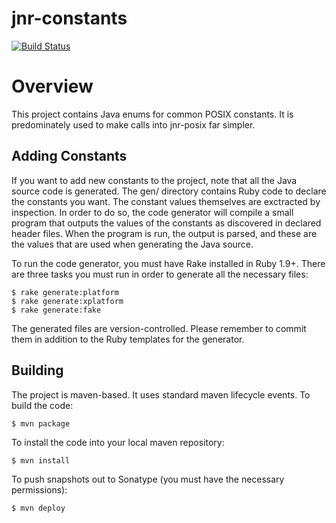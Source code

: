 jnr-constants
========
[![Build Status](https://travis-ci.org/jnr/jnr-constants.svg?branch=master)](https://travis-ci.org/jnr/jnr-constants)

Overview
========

This project contains Java enums for common POSIX constants.  It is predominately used to make calls into jnr-posix
far simpler.

Adding Constants
----------------

If you want to add new constants to the project, note that all the Java source code is generated.  The gen/ directory
contains Ruby code to declare the constants you want.  The constant values themselves are exctracted by inspection.
In order to do so, the code generator will compile a small program that outputs the values of the constants as discovered
in declared header files.  When the program is run, the output is parsed, and these are the values that are used when
generating the Java source.

To run the code generator, you must have Rake installed in Ruby 1.9+.  There are three tasks you must run in order to
generate all the necessary files:

    $ rake generate:platform
    $ rake generate:xplatform
    $ rake generate:fake

The generated files are version-controlled.  Please remember to commit them in addition to the Ruby templates for the
generator.

Building
--------

The project is maven-based.  It uses standard maven lifecycle events.  To build the code:

    $ mvn package

To install the code into your local maven repository:

    $ mvn install

To push snapshots out to Sonatype (you must have the necessary permissions):

    $ mvn deploy
